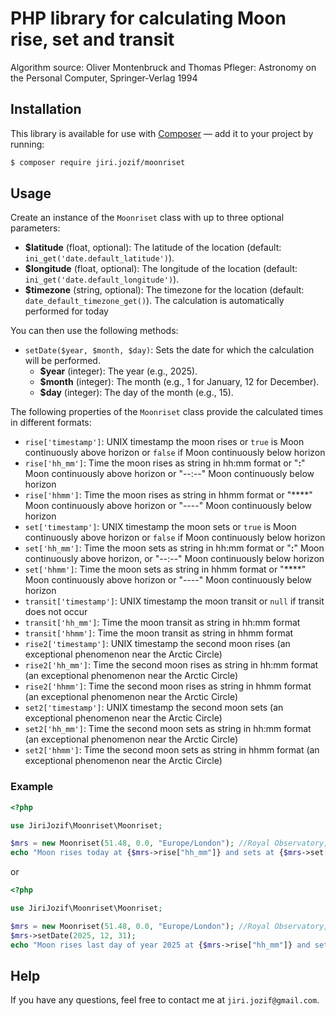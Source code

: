 # PHP library for calculating Moon rise, set and transit

Algorithm source: Oliver Montenbruck and Thomas Pfleger: Astronomy on the Personal Computer, Springer-Verlag 1994

## Installation

This library is available for use with [Composer](https://packagist.org/packages/jiri.jozif/moonriset) — add it to your project by running:

```bash
$ composer require jiri.jozif/moonriset
```

## Usage

Create an instance of the `Moonriset` class with up to three optional parameters:
- **$latitude** (float, optional): The latitude of the location (default: `ini_get('date.default_latitude')`).
- **$longitude** (float, optional): The longitude of the location (default: `ini_get('date.default_longitude')`).
- **$timezone** (string, optional): The timezone for the location (default: `date_default_timezone_get()`).
The calculation is automatically performed for today

You can then use the following methods:
-   `setDate($year, $month, $day)`: Sets the date for which the calculation will be performed. 
    - **$year** (integer): The year (e.g., 2025).
    - **$month** (integer): The month (e.g., 1 for January, 12 for December).
    - **$day** (integer): The day of the month (e.g., 15).

The following properties of the `Moonriset` class provide the calculated times in different formats:
-   `rise['timestamp']`: UNIX timestamp the moon rises or `true` is Moon continuously above horizon or `false` if Moon continuously below horizon
-   `rise['hh_mm']`: Time the moon rises as string in hh:mm format or "**:**" Moon continuously above horizon or "--:--" Moon  continuously below horizon
-   `rise['hhmm']`: Time the moon rises as string in hhmm format or "****" Moon continuously above horizon or "----" Moon  continuously below horizon
-   `set['timestamp']`: UNIX timestamp the moon sets or `true` is Moon continuously above horizon or `false` if Moon continuously below horizon
-   `set['hh_mm']`: Time the moon sets as string in hh:mm format or "**:**" Moon continuously above horizon, or "--:--" Moon  continuously below horizon
-   `set['hhmm']`: Time the moon sets as string in hhmm format or "****" Moon continuously above horizon or "----" Moon  continuously below horizon
-   `transit['timestamp']`: UNIX timestamp the moon transit or `null` if transit does not occur
-   `transit['hh_mm']`: Time the moon transit as string in hh:mm format
-   `transit['hhmm']`: Time the moon transit as string in hhmm format
-   `rise2['timestamp']`: UNIX timestamp the second moon rises (an exceptional phenomenon near the Arctic Circle)
-   `rise2['hh_mm']`: Time the second moon rises as string in hh:mm format (an exceptional phenomenon near the Arctic Circle)
-   `rise2['hhmm']`: Time the second moon rises as string in hhmm format (an exceptional phenomenon near the Arctic Circle)
-   `set2['timestamp']`: UNIX timestamp the second moon sets (an exceptional phenomenon near the Arctic Circle) 
-   `set2['hh_mm']`: Time the second moon sets as string in hh:mm format (an exceptional phenomenon near the Arctic Circle)
-   `set2['hhmm']`: Time the second moon sets as string in hhmm format (an exceptional phenomenon near the Arctic Circle)

### Example

```php
<?php

use JiriJozif\Moonriset\Moonriset;

$mrs = new Moonriset(51.48, 0.0, "Europe/London"); //Royal Observatory, Greenwich
echo "Moon rises today at {$mrs->rise["hh_mm"]} and sets at {$mrs->set["hh_mm"]}";
```
or
```php
<?php

use JiriJozif\Moonriset\Moonriset;

$mrs = new Moonriset(51.48, 0.0, "Europe/London"); //Royal Observatory, Greenwich
$mrs->setDate(2025, 12, 31);
echo "Moon rises last day of year 2025 at {$mrs->rise["hh_mm"]} and sets at {$mrs->set["hh_mm"]}";
```

## Help

If you have any questions, feel free to contact me at `jiri.jozif@gmail.com`.
